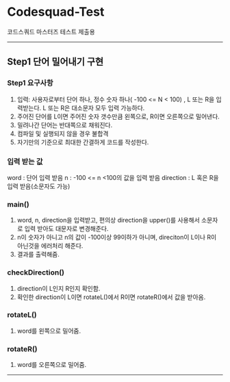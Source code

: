 # Codesquad-Test
코드스쿼드 마스터즈 테스트 제출용

-----------------------
## Step1 단어 밀어내기 구현

### Step1 요구사항
1. 입력: 사용자로부터 단어 하나, 정수 숫자 하나( -100 <= N < 100) , L 또는 R을 입력받는다. L 또는 R은 대소문자 모두 입력 가능하다.
2. 주어진 단어를 L이면 주어진 숫자 갯수만큼 왼쪽으로, R이면 오른쪽으로 밀어낸다.
3. 밀려나간 단어는 반대쪽으로 채워진다. 
4. 컴파일 및 실행되지 않을 경우 불합격
5. 자기만의 기준으로 최대한 간결하게 코드를 작성한다.

### 입력 받는 값
word : 단어 입력 받음
n : -100 <= n <100의 값을 입력 받음
direction : L 혹은 R을 입력 받음(소문자도 가능)

### main()
1. word, n, direction을 입력받고, 편의상 direction을 upper()를 사용해서 소문자로 입력 받아도 대문자로 변경해준다.
2. n이 숫자가 아니고 n의 값이 -100이상 99이하가 아니며, direciton이 L이나 R이 아닌것을 에러처리 해준다.
3. 결과를 출력해줌.

### checkDirection()
1. direction이 L인지 R인지 확인함.
2. 확인한 direction이 L이면 rotateL()에서 R이면 rotateR()에서 값을 받아옴.

### rotateL()
1. word를 왼쪽으로 밀어줌.

### rotateR()
1. word를 오른쪽으로 밀어줌.

-----------------------